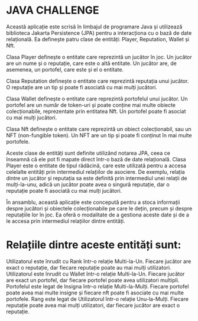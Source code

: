 # JAVA CHALLENGE

Această aplicație este scrisă în limbajul de programare Java și utilizează biblioteca Jakarta Persistence (JPA) pentru a
interacționa cu o bază de date relațională. Ea definește patru clase de entități: Player, Reputation, Wallet și Nft.

Clasa Player definește o entitate care reprezintă un jucător în joc. Un jucător are un nume și o reputație, care este o
altă entitate. Un jucător are, de asemenea, un portofel, care este și el o entitate.

Clasa Reputation definește o entitate care reprezintă reputația unui jucător. O reputație are un tip și poate fi
asociată cu mai mulți jucători.

Clasa Wallet definește o entitate care reprezintă portofelul unui jucător. Un portofel are un număr de token-uri și
poate conține mai multe obiecte colecționabile, reprezentate prin entitatea Nft. Un portofel poate fi asociat cu mai
mulți jucători.

Clasa Nft definește o entitate care reprezintă un obiect colecționabil, sau un NFT (non-fungible token). Un NFT are un
tip și poate fi conținut în mai multe portofele.

Aceste clase de entități sunt definite utilizând notarea JPA, ceea ce înseamnă că ele pot fi mapate direct într-o bază
de date relațională. Clasa Player este o entitate de tipul rădăcină, care este utilizată pentru a accesa celelalte
entități prin intermediul relațiilor de asociere. De exemplu, relația dintre un jucător și reputația sa este definită
prin intermediul unei relații de mulți-la-unu, adică un jucător poate avea o singură reputație, dar o reputație poate fi
asociată cu mai mulți jucători.

În ansamblu, această aplicație este concepută pentru a stoca informații despre jucători și obiectele colecționabile pe
care le dețin, precum și despre reputațiile lor în joc. Ea oferă o modalitate de a gestiona aceste date și de a le
accesa prin intermediul relațiilor dintre entități.

# Relațiile dintre aceste entități sunt:

Utilizatorul este înrudit cu Rank într-o relație Multi-la-Un. Fiecare jucător are exact o reputație, dar fiecare
reputație poate
au mai mulți utilizatori.
Utilizatorul este înrudit cu Wallet într-o relație Multi-la-Un. Fiecare jucător are exact un portofel, dar fiecare
portofel poate avea
utilizatori multipli.
Portofelul este legat de Insigna într-o relație Multi-la-Mulți. Fiecare portofel poate avea mai multe insigne și fiecare
nft poate fi
asociate cu mai multe portofele.
Rang este legat de Utilizatorul într-o relație Unu-la-Mulți. Fiecare reputație poate avea mai mulți utilizatori, dar
fiecare jucător are
exact o reputație.